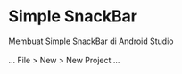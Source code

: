 # Simple SnackBar
Membuat Simple SnackBar di Android Studio<br /><br />
...
File > New > New Project
...
